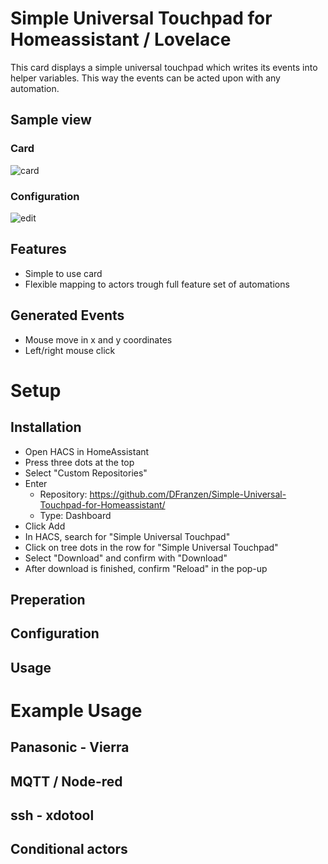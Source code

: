 # Simple Universal Touchpad for Homeassistant / Lovelace
This card displays a simple universal touchpad which writes its events into helper variables. This way the events can be acted upon with any automation.

## Sample view
### Card
![card](https://github.com/user-attachments/assets/793eecfe-1c6e-4898-ab20-1a30e0743871)
### Configuration
![edit](https://github.com/user-attachments/assets/3448b2f4-05cd-4bc6-9193-026b2cd87886)

## Features
- Simple to use card
- Flexible mapping to actors trough full feature set of automations

## Generated Events
- Mouse move in x and y coordinates
- Left/right mouse click


# Setup
## Installation
- Open HACS in HomeAssistant
- Press three dots at the top
- Select "Custom Repositories"
- Enter 
  - Repository: https://github.com/DFranzen/Simple-Universal-Touchpad-for-Homeassistant/
  - Type: Dashboard
- Click Add
- In HACS, search for "Simple Universal Touchpad"
- Click on tree dots in the row for "Simple Universal Touchpad"
- Select "Download" and confirm with "Download"
- After download is finished, confirm "Reload" in the pop-up
## Preperation
## Configuration
## Usage

# Example Usage
## Panasonic - Vierra
## MQTT / Node-red
## ssh - xdotool
## Conditional actors
